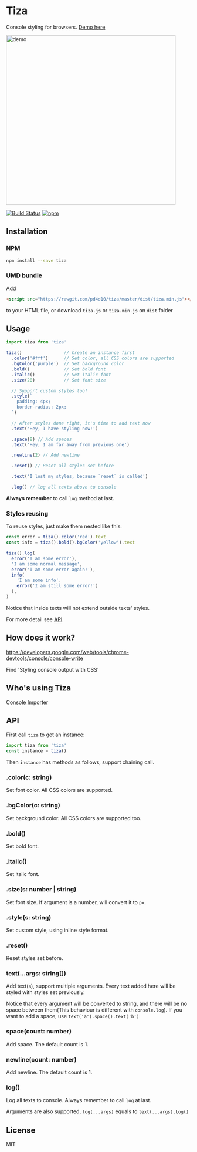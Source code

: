 # Tiza

Console styling for browsers. [Demo here](https://pd4d10.github.io/tiza/)

<img src="https://raw.githubusercontent.com/pd4d10/tiza/master/assets/demo.png" alt="demo" width="462">

[![Build Status](https://travis-ci.org/pd4d10/tiza.svg)](https://travis-ci.org/pd4d10/tiza)
[![npm](https://img.shields.io/npm/v/tiza.svg)](https://www.npmjs.com/package/tiza)


## Installation

### NPM

```sh
npm install --save tiza
```

### UMD bundle

Add

```html
<script src="https://rawgit.com/pd4d10/tiza/master/dist/tiza.min.js"></script>
```

to your HTML file, or download `tiza.js` or `tiza.min.js` on `dist` folder

## Usage

```js
import tiza from 'tiza'

tiza()                // Create an instance first
  .color('#fff')      // Set color, all CSS colors are supported
  .bgColor('purple')  // Set background color
  .bold()             // Set bold font
  .italic()           // Set italic font
  .size(20)           // Set font size

  // Support custom styles too!
  .style(`
    padding: 4px;
    border-radius: 2px;
  `)

  // After styles done right, it's time to add text now
  .text('Hey, I have styling now!')

  .space(8) // Add spaces
  .text('Hey, I am far away from previous one')

  .newline(2) // Add newline

  .reset() // Reset all styles set before

  .text('I lost my styles, because `reset` is called')

  .log() // log all texts above to console
```

**Always remember** to call `log` method at last.

### Styles reusing

To reuse styles, just make them nested like this:

```js
const error = tiza().color('red').text
const info = tiza().bold().bgColor('yellow').text

tiza().log(
  error('I am some error'),
  'I am some normal message',
  error('I am some error again!'),
  info(
    'I am some info',
    error('I am still some error!')
  ),
)
```

Notice that inside texts will not extend outside texts' styles.

For more detail see [API](#api)

## How does it work?

https://developers.google.com/web/tools/chrome-devtools/console/console-write

Find 'Styling console output with CSS'

## Who's using Tiza

[Console Importer](https://github.com/pd4d10/console-importer)

## API

First call `tiza` to get an instance:

```js
import tiza from 'tiza'
const instance = tiza()
```

Then `instance` has methods as follows, support chaining call.

### .color(c: string)

Set font color. All CSS colors are supported.

### .bgColor(c: string)

Set background color. All CSS colors are supported too.

### .bold()

Set bold font.

### .italic()

Set italic font.

### .size(s: number | string)

Set font size. If argument is a number, will convert it to `px`.

### .style(s: string)

Set custom style, using inline style format.

### .reset()

Reset styles set before.

### text(...args: string[])

Add text(s), support multiple arguments. Every text added here will be styled with styles set previously.

Notice that every argument will be converted to string, and there will be no space between them(This behaviour is different with `console.log`). If you want to add a space, use `text('a').space().text('b')`

### space(count: number)

Add space. The default count is 1.

### newline(count: number)

Add newline. The default count is 1.

### log()

Log all texts to console. Always remember to call `log` at last.

Arguments are also supported, `log(...args)` equals to `text(...args).log()`

## License

MIT
